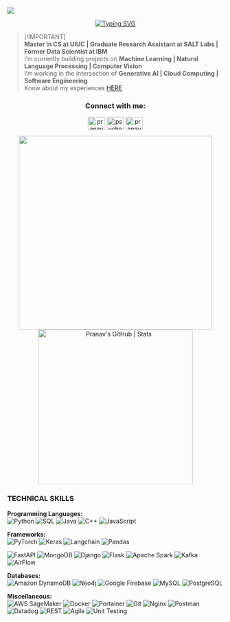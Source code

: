 ![](https://komarev.com/ghpvc/?username=your-github-username&count=1)

<p align="center"> <a href="https://git.io/typing-svg"><img src="https://readme-typing-svg.demolab.com?font=Source+Serif+Pro&weight=600&size=60&duration=8000&pause=1000&color=efe5fd&center=true&vCenter=true&width=800&lines=+_%2F%5C_+NAMASTE+_%2F%5C_;Hi+I+am+Pranav!" alt="Typing SVG" /></a></p>

>[!IMPORTANT]\
> **Master in CS at UIUC | Graduate Research Assistant at SALT Labs | Former Data Scientist at IBM** <br>
>I’m currently building projects on **Machine Learning | Natural Language Processing | Computer Vision** <br>
>I’m working in the intersection of **Generative AI | Cloud Computing | Software Engineering** <br>
>Know about my experiences [HERE](https://drive.google.com/file/d/1mCNHMcQJyPEwIjeUurvqvHdeUi-hTpOf/view?usp=sharing) <br>

<h3 align="center">Connect with me:</h3>
<p align="center">
<a href="https://www.linkedin.com/in/ps511/" target="blank"><img align="center" src="https://raw.githubusercontent.com/rahuldkjain/github-profile-readme-generator/master/src/images/icons/Social/linked-in-alt.svg" alt="pranavsharma9" height="30" width="40" /></a>
<a href="https://discord.gg/psychox30" target="blank"><img align="center" src="https://raw.githubusercontent.com/rahuldkjain/github-profile-readme-generator/master/src/images/icons/Social/discord.svg" alt="psychox30" height="30" width="40" /></a>
<a href="https://leetcode.com/u/pspranavsharma9/" target="blank"><img align="center" src="https://raw.githubusercontent.com/rahuldkjain/github-profile-readme-generator/master/src/images/icons/Social/leet-code.svg" alt="pranavsharma9" height="30" width="40" /></a>


<p align="center">
  <img src="https://user-images.githubusercontent.com/74038190/212749695-a6817c5a-a794-462b-afca-1b5ce7dd5e63.gif" width="450" />
  <a href="https://quira.sh?utm_source=widgets&utm_campaign=pranavsharma9">
    <img src="https://stats.quira.sh/pranavsharma9/github?theme=dark" alt="Pranav's GitHub | Stats" width="360"/>
  </a>
</p>


### **TECHNICAL SKILLS**

**Programming Languages:** <br>
![Python](https://img.shields.io/badge/python-%2314354C.svg?style=for-the-badge&logo=python&logoColor=white)
![SQL](https://img.shields.io/badge/sql-%23476A98.svg?style=for-the-badge&logo=postgresql&logoColor=white)
![Java](https://img.shields.io/badge/java-%23ED8B00.svg?style=for-the-badge&logo=java&logoColor=white)
![C++](https://img.shields.io/badge/c++-%2300599C.svg?style=for-the-badge&logo=c%2B%2B&logoColor=white)
![JavaScript](https://img.shields.io/badge/javascript-%23323330.svg?style=for-the-badge&logo=javascript&logoColor=%23F7DF1E)

**Frameworks:** <br>
![PyTorch](https://img.shields.io/badge/PyTorch-EE4C2C?style=for-the-badge&logo=pytorch&logoColor=white)
![Keras](	https://img.shields.io/badge/Keras-FF0000?style=for-the-badge&logo=keras&logoColor=white)
![Langchain](https://img.shields.io/badge/langchain-1C3C3C?style=for-the-badge&logo=langchain&logoColor=white)
![Pandas](	https://img.shields.io/badge/Pandas-2C2D72?style=for-the-badge&logo=pandas&logoColor=white)

![FastAPI](https://img.shields.io/badge/FastAPI-005571?style=for-the-badge&logo=fastapi)
![MongoDB](https://img.shields.io/badge/mongodb-%2347A248.svg?style=for-the-badge&logo=mongodb&logoColor=white)
![Django](https://img.shields.io/badge/django-%23092E20.svg?style=for-the-badge&logo=django&logoColor=white)
![Flask](https://img.shields.io/badge/flask-%23000.svg?style=for-the-badge&logo=flask&logoColor=white)
![Apache Spark](https://img.shields.io/badge/Apache%20Spark-E25A1C.svg?style=for-the-badge&logo=apache-spark&logoColor=white)
![Kafka](https://img.shields.io/badge/kafka-%23231F20.svg?style=for-the-badge&logo=apachekafka&logoColor=white)
![AirFlow](https://img.shields.io/badge/Airflow-017CEE?style=for-the-badge&logo=Apache%20Airflow&logoColor=white)


**Databases:** <br>
![Amazon DynamoDB](https://img.shields.io/badge/amazon%20dynamodb-%23232F3E.svg?style=for-the-badge&logo=amazon-dynamodb&logoColor=white)
![Neo4j](https://img.shields.io/badge/neo4j-%2300AFAA.svg?style=for-the-badge&logo=neo4j&logoColor=white)
![Google Firebase](https://img.shields.io/badge/firebase-%23039BE5.svg?style=for-the-badge&logo=firebase)
![MySQL](https://img.shields.io/badge/mysql-%2300f.svg?style=for-the-badge&logo=mysql&logoColor=white)
![PostgreSQL](https://img.shields.io/badge/postgresql-%23336791.svg?style=for-the-badge&logo=postgresql&logoColor=white)


**Miscellaneous:** <br>
![AWS SageMaker](https://img.shields.io/badge/AWS-SageMaker-%23FF9900.svg?style=for-the-badge&logo=amazon-aws&logoColor=white)
![Docker](https://img.shields.io/badge/docker-%232496ED.svg?style=for-the-badge&logo=docker&logoColor=white)
![Portainer](https://img.shields.io/badge/Portainer-13BEF9?style=for-the-badge&logo=portainer&logoColor=white)
![Git](https://img.shields.io/badge/git-%23F05033.svg?style=for-the-badge&logo=git&logoColor=white)
![Nginx](https://img.shields.io/badge/nginx-%23009639.svg?style=for-the-badge&logo=nginx&logoColor=white)
![Postman](https://img.shields.io/badge/postman-%23FF6C37.svg?style=for-the-badge&logo=postman&logoColor=white)
![Datadog](https://img.shields.io/badge/DATADOG-632CA6?style=for-the-badge&logo=datadog&logoColor=white)
![REST](https://img.shields.io/badge/rest-%2320232a.svg?style=for-the-badge&logo=rest&logoColor=white)
![Agile](https://img.shields.io/badge/agile-%23000000.svg?style=for-the-badge)
![Unit Testing](https://img.shields.io/badge/unit%20testing-%23000.svg?style=for-the-badge)
